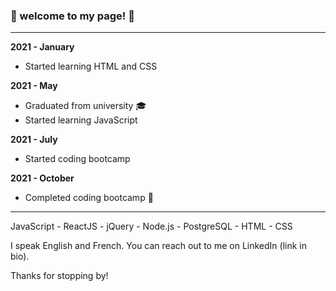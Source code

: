 ### 👾 welcome to my page! 👾
 --- 



**2021 - January**
- Started learning HTML and CSS

**2021 - May** 
- Graduated from university 🎓
- Started learning JavaScript

 **2021 - July** 
- Started coding bootcamp 

 **2021 - October** 
- Completed coding bootcamp 🎉


 --- 

JavaScript - ReactJS - jQuery - Node.js - PostgreSQL - HTML - CSS 

I speak English and French. 
You can reach out to me on LinkedIn (link in bio).

Thanks for stopping by!


